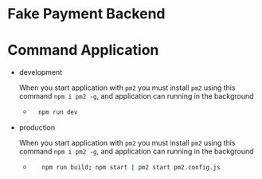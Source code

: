 # Fake Payment Backend

# Command Application
- development


    When you start application with `pm2` you must install `pm2` using this command `npm i pm2 -g`, and application can running in the background
    + ```sh
        npm run dev
        ```
- production

  When you start application with `pm2` you must install `pm2` using this command `npm i pm2 -g`, and application can running in the background

   + ```sh
        npm run build; npm start | pm2 start pm2.config.js
        ```
